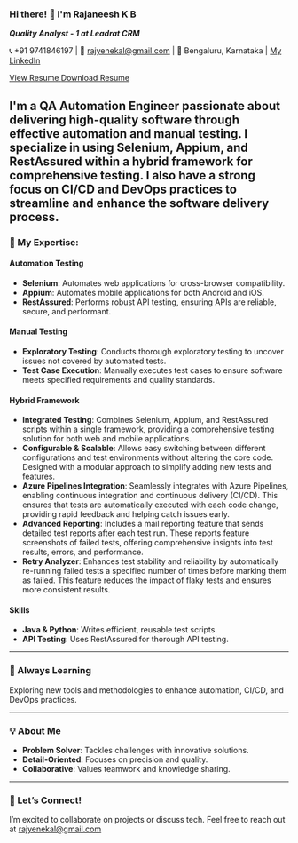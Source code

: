 ### Hi there! 👋 I'm Rajaneesh K B 
***Quality Analyst - 1 at Leadrat CRM***  

📞 +91 9741846197 | 📧 [rajyenekal@gmail.com](mailto:rajyenekal@gmail.com) | 📍 Bengaluru, Karnataka | [My LinkedIn](https://www.linkedin.com/in/rajaneesh-k-b-68965b221/)





<a href="https://drive.google.com/file/d/1fCN4Tn7fiz4zF0zoEEaADXkKMHqOLp-U/view?usp=sharing" class="view-resume" target="_blank" aria-label="View Resume" title="View my resume">
  <i class="bi bi-eye"></i> View Resume
</a>
<a href="https://drive.google.com/uc?export=download&id=1fCN4Tn7fiz4zF0zoEEaADXkKMHqOLp-U" class="download-resume" aria-label="Download Resume" title="Download my resume">
  <i class="bi bi-download"></i> Download Resume
</a>







I'm a **QA Automation Engineer** passionate about delivering high-quality software through effective automation and manual testing. I specialize in using **Selenium**, **Appium**, and **RestAssured** within a hybrid framework for comprehensive testing. I also have a strong focus on **CI/CD** and **DevOps** practices to streamline and enhance the software delivery process.
---

### 🚀 My Expertise:

#### **Automation Testing**
- **Selenium**: Automates web applications for cross-browser compatibility.
- **Appium**: Automates mobile applications for both Android and iOS.
- **RestAssured**: Performs robust API testing, ensuring APIs are reliable, secure, and performant.

#### **Manual Testing**
- **Exploratory Testing**: Conducts thorough exploratory testing to uncover issues not covered by automated tests.
- **Test Case Execution**: Manually executes test cases to ensure software meets specified requirements and quality standards.

#### **Hybrid Framework**
- **Integrated Testing**: Combines Selenium, Appium, and RestAssured scripts within a single framework, providing a comprehensive testing solution for both web and mobile applications.
- **Configurable & Scalable**: Allows easy switching between different configurations and test environments without altering the core code. Designed with a modular approach to simplify adding new tests and features.
- **Azure Pipelines Integration**: Seamlessly integrates with Azure Pipelines, enabling continuous integration and continuous delivery (CI/CD). This ensures that tests are automatically executed with each code change, providing rapid feedback and helping catch issues early.
- **Advanced Reporting**: Includes a mail reporting feature that sends detailed test reports after each test run. These reports feature screenshots of failed tests, offering comprehensive insights into test results, errors, and performance.
- **Retry Analyzer**: Enhances test stability and reliability by automatically re-running failed tests a specified number of times before marking them as failed. This feature reduces the impact of flaky tests and ensures more consistent results.

#### **Skills**
- **Java & Python**: Writes efficient, reusable test scripts.
- **API Testing**: Uses RestAssured for thorough API testing.

---

### 🌱 Always Learning
Exploring new tools and methodologies to enhance automation, CI/CD, and DevOps practices.

---

### 💡 About Me
- **Problem Solver**: Tackles challenges with innovative solutions.
- **Detail-Oriented**: Focuses on precision and quality.
- **Collaborative**: Values teamwork and knowledge sharing.

---

### 🤝 Let’s Connect!
I’m excited to collaborate on projects or discuss tech. Feel free to reach out at rajyenekal@gmail.com
